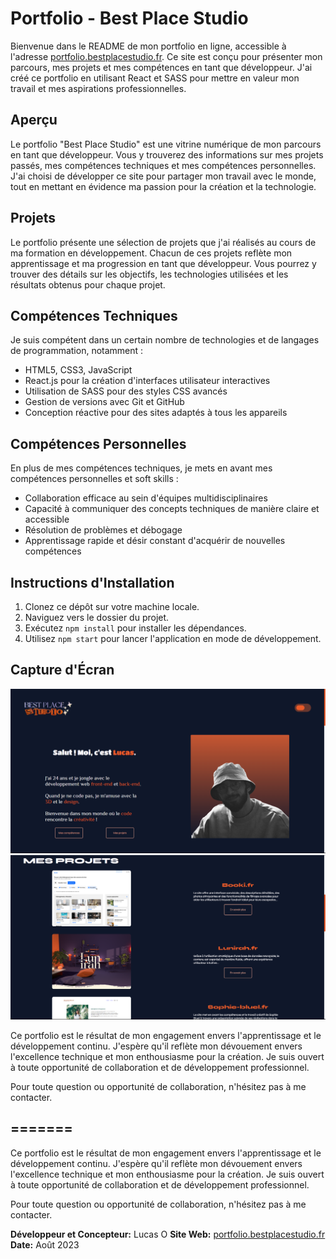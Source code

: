 # Portfolio - Best Place Studio

Bienvenue dans le README de mon portfolio en ligne, accessible à l'adresse [portfolio.bestplacestudio.fr](https://portfolio.bestplacestudio.fr). Ce site est conçu pour présenter mon parcours, mes projets et mes compétences en tant que développeur. J'ai créé ce portfolio en utilisant React et SASS pour mettre en valeur mon travail et mes aspirations professionnelles.

## Aperçu

Le portfolio "Best Place Studio" est une vitrine numérique de mon parcours en tant que développeur. Vous y trouverez des informations sur mes projets passés, mes compétences techniques et mes compétences personnelles. J'ai choisi de développer ce site pour partager mon travail avec le monde, tout en mettant en évidence ma passion pour la création et la technologie.

## Projets

Le portfolio présente une sélection de projets que j'ai réalisés au cours de ma formation en développement. Chacun de ces projets reflète mon apprentissage et ma progression en tant que développeur. Vous pourrez y trouver des détails sur les objectifs, les technologies utilisées et les résultats obtenus pour chaque projet.

## Compétences Techniques

Je suis compétent dans un certain nombre de technologies et de langages de programmation, notamment :

- HTML5, CSS3, JavaScript
- React.js pour la création d'interfaces utilisateur interactives
- Utilisation de SASS pour des styles CSS avancés
- Gestion de versions avec Git et GitHub
- Conception réactive pour des sites adaptés à tous les appareils

## Compétences Personnelles

En plus de mes compétences techniques, je mets en avant mes compétences personnelles et soft skills :

- Collaboration efficace au sein d'équipes multidisciplinaires
- Capacité à communiquer des concepts techniques de manière claire et accessible
- Résolution de problèmes et débogage
- Apprentissage rapide et désir constant d'acquérir de nouvelles compétences

## Instructions d'Installation

1. Clonez ce dépôt sur votre machine locale.
2. Naviguez vers le dossier du projet.
3. Exécutez `npm install` pour installer les dépendances.
4. Utilisez `npm start` pour lancer l'application en mode de développement.

## Capture d'Écran

![Capture d'écran](screenshots/screenshot1.png)
![Capture d'écran](screenshots/screenshot2.png)




Ce portfolio est le résultat de mon engagement envers l'apprentissage et le développement continu. J'espère qu'il reflète mon dévouement envers l'excellence technique et mon enthousiasme pour la création. Je suis ouvert à toute opportunité de collaboration et de développement professionnel.

Pour toute question ou opportunité de collaboration, n'hésitez pas à me contacter.

=======
---

Ce portfolio est le résultat de mon engagement envers l'apprentissage et le développement continu. J'espère qu'il reflète mon dévouement envers l'excellence technique et mon enthousiasme pour la création. Je suis ouvert à toute opportunité de collaboration et de développement professionnel.

Pour toute question ou opportunité de collaboration, n'hésitez pas à me contacter.

**Développeur et Concepteur:** Lucas O
**Site Web:** [portfolio.bestplacestudio.fr](https://portfolio.bestplacestudio.fr)
**Date:** Août 2023
